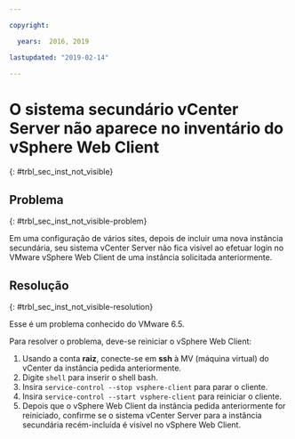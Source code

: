 ```yaml
---

copyright:

  years:  2016, 2019

lastupdated: "2019-02-14"

---
```


# O sistema secundário vCenter Server não aparece no inventário do vSphere Web Client
{: #trbl_sec_inst_not_visible}

## Problema
{: #trbl_sec_inst_not_visible-problem}

Em uma configuração de vários sites, depois de incluir uma nova instância secundária, seu sistema vCenter Server não fica visível ao efetuar login no VMware vSphere Web Client de uma instância solicitada anteriormente.

## Resolução
{: #trbl_sec_inst_not_visible-resolution}

Esse é um problema conhecido do VMware 6.5.

Para resolver o problema, deve-se reiniciar o vSphere Web Client:

1. Usando a conta **raiz**, conecte-se em **ssh** à MV (máquina virtual) do vCenter da instância pedida anteriormente.
2. Digite ``shell`` para inserir o shell bash.
3. Insira `service-control --stop vsphere-client` para parar o cliente.
4. Insira `service-control --start vsphere-client` para reiniciar o cliente.
5. Depois que o vSphere Web Client da instância pedida anteriormente for reiniciado, confirme se o sistema vCenter Server para a instância secundária recém-incluída é visível no vSphere Web Client.
